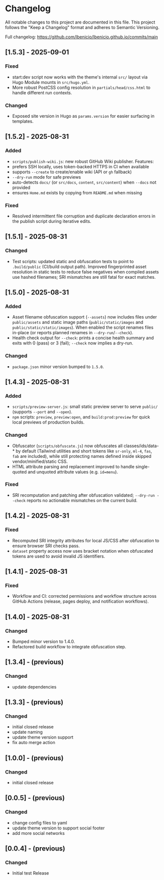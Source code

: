 # Changelog

All notable changes to this project are documented in this file. This project follows the "Keep a Changelog" format and adheres to Semantic Versioning.

Full changelog: <https://github.com/lbenicio/lbenicio.github.io/commits/main>

## [1.5.3] - 2025-09-01

### Fixed

- start:dev script now works with the theme's internal `src/` layout via Hugo Module mounts in `src/hugo.yml`.
- More robust PostCSS config resolution in `partials/head/css.html` to handle different run contexts.

### Changed

- Exposed site version in Hugo as `params.version` for easier surfacing in templates.

## [1.5.2] - 2025-08-31

### Added

- `scripts/publish-wiki.js`: new robust GitHub Wiki publisher. Features:
- prefers SSH locally, uses token-backed HTTPS in CI when available
- supports `--create` to create/enable wiki (API or `gh` fallback)
- `--dry-run` mode for safe previews
- auto-detects `docs/` (or `src/docs`, `content`, `src/content`) when `--docs` not provided
- ensures `Home.md` exists by copying from `README.md` when missing

### Fixed

- Resolved intermittent file corruption and duplicate declaration errors in the publish script during iterative edits.

## [1.5.1] - 2025-08-31

### Changed

- Test scripts: updated static and obfuscation tests to point to `.build/public` (CI/build output path). Improved fingerprinted asset resolution in static tests to reduce false negatives when compiled assets use hashed filenames; SRI mismatches are still fatal for exact matches.

## [1.5.0] - 2025-08-31

### Added

- Asset filename obfuscation support (`--assets`) now includes files under `public/assets` and static image paths (`public/static/images` and `public/static/static/images`). When enabled the script renames files in-place (or reports planned renames in `--dry-run`/`--check`).
- Health check output for `--check`: prints a concise health summary and exits with 0 (pass) or 3 (fail); `--check` now implies a dry-run.

### Changed

- `package.json` minor version bumped to `1.5.0`.

## [1.4.3] - 2025-08-31

### Added

- `scripts/preview-server.js`: small static preview server to serve `public/` (supports `--port` and `--open`).
- `npm` scripts: `preview`, `preview:open`, and `build:prod:preview` for quick local previews of production builds.

### Changed

- Obfuscator (`scripts/obfuscate.js`) now obfuscates all classes/ids/data-* by default (Tailwind utilities and short tokens like `sr-only`, `ml-4`, `fas`, `fab` are included), while still protecting names defined inside skipped vendor/minified/static CSS.
- HTML attribute parsing and replacement improved to handle single-quoted and unquoted attribute values (e.g. `id=menu`).

### Fixed

- SRI recomputation and patching after obfuscation validated; `--dry-run --check` reports no actionable mismatches on the current build.

## [1.4.2] - 2025-08-31

### Fixed

- Recomputed SRI integrity attributes for local JS/CSS after obfuscation to ensure browser SRI checks pass.
- `dataset` property access now uses bracket notation when obfuscated tokens are used to avoid invalid JS identifiers.

## [1.4.1] - 2025-08-31

### Fixed

- Workflow and CI: corrected permissions and workflow structure across GitHub Actions (release, pages deploy, and notification workflows).

## [1.4.0] - 2025-08-31

### Changed

- Bumped minor version to 1.4.0.
- Refactored build workflow to integrate obfuscation step.

## [1.3.4] - (previous)

### Changed

- update dependencies

## [1.3.3] - (previous)

### Changed

- initial closed release
- update naming
- update theme version support
- fix auto merge action

## [1.0.0] - (previous)

### Changed

- initial closed release

## [0.0.5] - (previous)

### Changed

- change config files to yaml
- update theme version to support social footer
- add more social networks

## [0.0.4] - (previous)

### Changed

- Initial test Release
